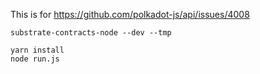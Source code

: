 This is for https://github.com/polkadot-js/api/issues/4008

```
substrate-contracts-node --dev --tmp
```

```
yarn install
node run.js
```
